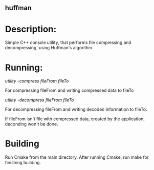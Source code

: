 ## huffman

# Description:

Simple C++ console utility, that performs file compressing and decompressing, using Huffman's algorithm

# Running:

*utility -compress fileFrom fileTo*

For compressing fileFrom and writing compressed data to fileTo

*utility -decompress fileFrom fileTo*

For decompressing fileFrom and writing decoded information to fileTo.

If fileFrom isn't file with compressed data, created by the application, deconding won't be done.

# Building

Run Cmake from the main directory. After running Cmake, run make for finishing building.
